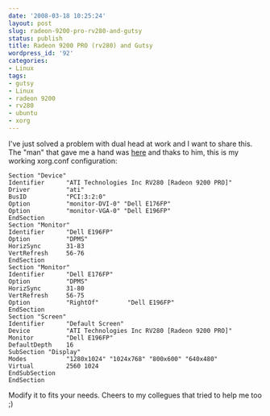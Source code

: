 ```yaml
---
date: '2008-03-18 10:25:24'
layout: post
slug: radeon-9200-pro-rv280-and-gutsy
status: publish
title: Radeon 9200 PRO (rv280) and Gutsy
wordpress_id: '92'
categories:
- Linux
tags:
- gutsy
- Linux
- radeon 9200
- rv280
- ubuntu
- xorg
---
```


I've just solved a problem with dual head at work and I want to share this.
The "man" that gave me a hand was [here](http://blogs.gnome.org/jamesh/2007/09/24/gutsy-upgrade/) and thaks to him, this is my working xorg.conf configuration:
```
Section "Device"
Identifier      "ATI Technologies Inc RV280 [Radeon 9200 PRO]"
Driver          "ati"
BusID           "PCI:3:2:0"
Option          "monitor-DVI-0" "Dell E176FP"
Option          "monitor-VGA-0" "Dell E196FP"
EndSection
Section "Monitor"
Identifier      "Dell E196FP"
Option          "DPMS"
HorizSync       31-83
VertRefresh     56-76
EndSection
Section "Monitor"
Identifier      "Dell E176FP"
Option          "DPMS"
HorizSync       31-80
VertRefresh     56-75
Option          "RightOf"        "Dell E196FP"
EndSection
Section "Screen"
Identifier      "Default Screen"
Device          "ATI Technologies Inc RV280 [Radeon 9200 PRO]"
Monitor         "Dell E196FP"
DefaultDepth    16
SubSection "Display"
Modes           "1280x1024" "1024x768" "800x600" "640x480"
Virtual         2560 1024
EndSubSection
EndSection
```

Modify it to fits your needs. Cheers to my collegues that tried to help me too ;)
